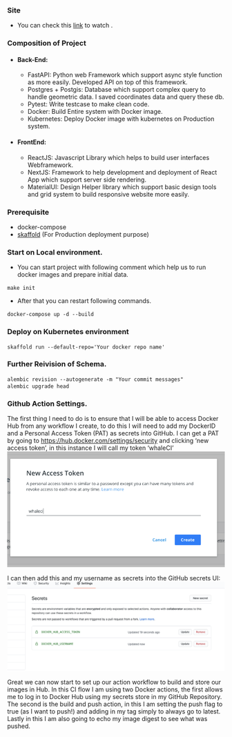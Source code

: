 ### Site
- You can check this [link](http://35.187.255.137/) to watch . 

### Composition of Project
- #### Back-End: 
    - FastAPI: Python web Framework which support async style function as more easily. Developed API on top of this framework.
    - Postgres + Postgis: Database which support complex query to handle geometric data. I saved coordinates data and query these db. 
    - Pytest: Write testcase to make clean code.  
    - Docker: Build Entire system with Docker image. 
    - Kubernetes: Deploy Docker image with kubernetes on Production system. 
- #### FrontEnd:
    - ReactJS: Javascript Library which helps to build user interfaces Webframework. 
    - NextJS: Framework to help development and deployment of React App which support server side rendering. 
    - MaterialUI: Design Helper library which support basic design tools and grid system to build responsive website more easily. 


### Prerequisite
- docker-compose
- [skaffold](https://skaffold.dev/docs/install/) (For Production deployment purpose)


### Start on Local environment. 

-  You can start project with following comment which help us to run docker images and prepare initial data. 
```
make init
```
- After that you can restart following commands. 
```
docker-compose up -d --build
```
### Deploy on Kubernetes environment
```
skaffold run --default-repo='Your docker repo name'
```

### Further Reivision of Schema.
```
alembic revision --autogenerate -m "Your commit messages"
alembic upgrade head
```

### Github Action Settings. 
The first thing I need to do is to ensure that I will be able to access Docker Hub from any workflow I create, to do this I will need to add my DockerID and a Personal Access Token (PAT) as secrets into GitHub. I can get a PAT by going to https://hub.docker.com/settings/security and clicking ‘new access token’, in this instance I will call my token ‘whaleCI’
<img src="./pictures/dockertoken.png"/>

I can then add this and my username as secrets into the GitHub secrets UI:
<img src="./pictures/githubsec.png"/>

Great we can now start to set up our action workflow to build and store our images in Hub. In this CI flow I am using two Docker actions, the first allows me to log in to Docker Hub using my secrets store in my GitHub Repository. The second is the build and push action, in this I am setting the push flag to true (as I want to push!) and adding in my tag simply to always go to latest. Lastly in this I am also going to echo my image digest to see what was pushed. 

